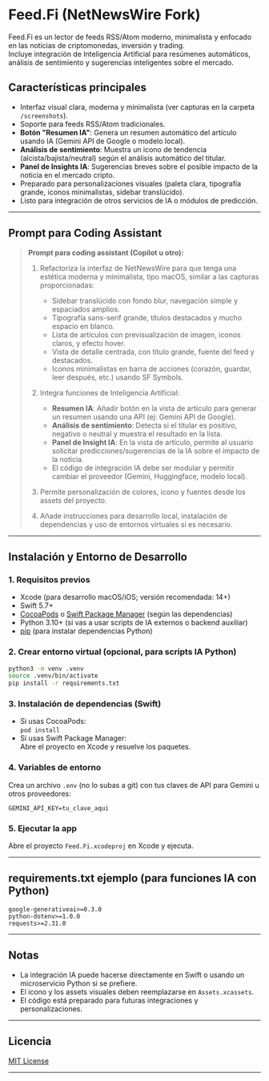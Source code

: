# Feed.Fi (NetNewsWire Fork)

Feed.Fi es un lector de feeds RSS/Atom moderno, minimalista y enfocado en las noticias de criptomonedas, inversión y trading.  
Incluye integración de Inteligencia Artificial para resúmenes automáticos, análisis de sentimiento y sugerencias inteligentes sobre el mercado.

## Características principales

- Interfaz visual clara, moderna y minimalista (ver capturas en la carpeta `/screenshots`).
- Soporte para feeds RSS/Atom tradicionales.
- **Botón "Resumen IA"**: Genera un resumen automático del artículo usando IA (Gemini API de Google o modelo local).
- **Análisis de sentimiento**: Muestra un icono de tendencia (alcista/bajista/neutral) según el análisis automático del titular.
- **Panel de Insights IA**: Sugerencias breves sobre el posible impacto de la noticia en el mercado cripto.
- Preparado para personalizaciones visuales (paleta clara, tipografía grande, iconos minimalistas, sidebar translúcido).
- Listo para integración de otros servicios de IA o módulos de predicción.

---

## Prompt para Coding Assistant

> **Prompt para coding assistant (Copilot u otro):**
>
> 1. Refactoriza la interfaz de NetNewsWire para que tenga una estética moderna y minimalista, tipo macOS, similar a las capturas proporcionadas:
>     - Sidebar translúcido con fondo blur, navegación simple y espaciados amplios.
>     - Tipografía sans-serif grande, títulos destacados y mucho espacio en blanco.
>     - Lista de artículos con previsualización de imagen, iconos claros, y efecto hover.
>     - Vista de detalle centrada, con título grande, fuente del feed y destacados.
>     - Iconos minimalistas en barra de acciones (corazón, guardar, leer después, etc.) usando SF Symbols.
>
> 2. Integra funciones de Inteligencia Artificial:
>     - **Resumen IA**: Añadir botón en la vista de artículo para generar un resumen usando una API (ej: Gemini API de Google).
>     - **Análisis de sentimiento**: Detecta si el titular es positivo, negativo o neutral y muestra el resultado en la lista.
>     - **Panel de Insight IA**: En la vista de artículo, permite al usuario solicitar predicciones/sugerencias de la IA sobre el impacto de la noticia.
>     - El código de integración IA debe ser modular y permitir cambiar el proveedor (Gemini, Huggingface, modelo local).
>
> 3. Permite personalización de colores, icono y fuentes desde los assets del proyecto.
>
> 4. Añade instrucciones para desarrollo local, instalación de dependencias y uso de entornos virtuales si es necesario.

---

## Instalación y Entorno de Desarrollo

### 1. Requisitos previos

- Xcode (para desarrollo macOS/iOS; versión recomendada: 14+)
- Swift 5.7+
- [CocoaPods](https://cocoapods.org/) o [Swift Package Manager](https://swift.org/package-manager/) (según las dependencias)
- Python 3.10+ (si vas a usar scripts de IA externos o backend auxiliar)
- [pip](https://pip.pypa.io/en/stable/installation/) (para instalar dependencias Python)

### 2. Crear entorno virtual (opcional, para scripts IA Python)

```bash
python3 -m venv .venv
source .venv/bin/activate
pip install -r requirements.txt
```

### 3. Instalación de dependencias (Swift)

- Si usas CocoaPods:  
  `pod install`
- Si usas Swift Package Manager:  
  Abre el proyecto en Xcode y resuelve los paquetes.

### 4. Variables de entorno

Crea un archivo `.env` (no lo subas a git) con tus claves de API para Gemini u otros proveedores:

```
GEMINI_API_KEY=tu_clave_aqui
```

### 5. Ejecutar la app

Abre el proyecto `Feed.Fi.xcodeproj` en Xcode y ejecuta.

---

## requirements.txt ejemplo (para funciones IA con Python)

```
google-generativeai>=0.3.0
python-dotenv>=1.0.0
requests>=2.31.0
```

---

## Notas

- La integración IA puede hacerse directamente en Swift o usando un microservicio Python si se prefiere.
- El icono y los assets visuales deben reemplazarse en `Assets.xcassets`.
- El código está preparado para futuras integraciones y personalizaciones.

---

## Licencia

[MIT License](LICENSE)

---